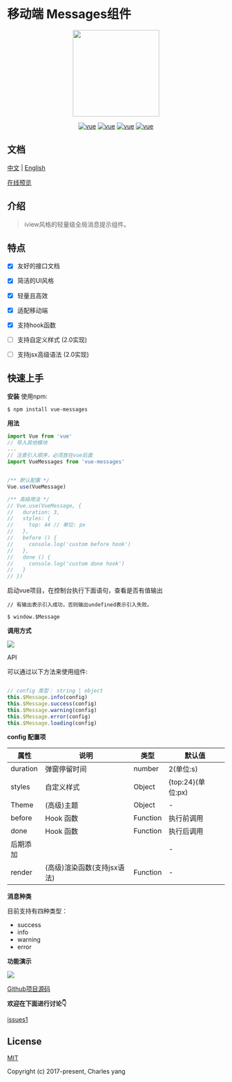 # 移动端 Messages组件
<p align="center">
    <a href="http://www.yangoogle.com/#/work">
        <img width="200" src="https://file.iviewui.com/logo-new.svg"/>
    </a>
</p>


<p align="center">
  <a href="https://cn.vuejs.org/v2/guide/"><img src="https://makefriends.bs2dl.yy.com/bm1539228392003.svg" alt="vue"></a>
  <a href="https://www.npmjs.com/package/vue-messages"><img src="https://makefriends.bs2dl.yy.com/bm1539246165014.svg" alt="vue"></a>
  <a href="https://opensource.org/licenses/MIT"><img src="https://makefriends.bs2dl.yy.com/bm1539228515177.svg" alt="vue"></a>
  <a href="https://github.com/yang657850144/vue-message"><img src="https://makefriends.bs2dl.yy.com/bm1539228726851.svg" alt="vue"></a>
</p>

## 文档
[中文](https://github.com/yang657850144/vue-message/blob/master/README-ZH.md) | [English](https://github.com/yang657850144/vue-message/blob/master/README.md)

[在线预览](http://www.yangoogle.com/#/work)

## 介绍

> iview风格的轻量级全局消息提示组件。

## 特点

* [x]  友好的接口文档
* [x] 简洁的UI风格
* [x] 轻量且高效
* [x] 适配移动端
* [x] 支持hook函数
* [ ] 支持自定义样式 (2.0实现)
* [ ] 支持jsx高级语法 (2.0实现)


## 快速上手

**安装**
使用npm:

```
$ npm install vue-messages
```

**用法**

```javascript
import Vue from 'vue'
// 导入其他模块
...
// 注意引入顺序，必须放在vue后面
import VueMessages from 'vue-messages'


/** 默认配置 */
Vue.use(VueMessage)

/** 高级用法 */
// Vue.use(VueMessage, {
//   duration: 3,
//   styles: {
//     top: 44 // 单位: px
//   },
//   before () {
//     console.log('custom before hook')
//   },
//   done () {
//     console.log('custom done hook')
//   }
// })
```


启动vue项目，在控制台执行下面语句，查看是否有值输出

```
// 有输出表示引入成功，否则输出undefined表示引入失败。

$ window.$Message
```


**调用方式**


![](https://makefriends.bs2dl.yy.com/bm1536156703536.jpg)




API

可以通过以下方法来使用组件:

```javascript

// config 类型： string | object
this.$Message.info(config)
this.$Message.success(config)
this.$Message.warning(config)
this.$Message.error(config)
this.$Message.loading(config)

```


**config 配置项**


| 属性 | 说明 | 类型 | 默认值 |
| --- | --- | --- | --- |
| duration | 弹窗停留时间 | number | 2(单位:s) |
| styles | 自定义样式 | Object | {top:24}(单位:px) |
| Theme | (高级)主题 | Object | - |
| before | Hook 函数 | Function | 执行前调用 |
| done | Hook 函数 | Function | 执行后调用 |
| 后期添加 |  |  | - |
| render | (高级)渲染函数(支持jsx语法) | Function | - |


**消息种类**


目前支持有四种类型：

- success
- info
- warning
- error

**功能演示** 

![](https://makefriends.bs2dl.yy.com/bm1536222032449.gif)



[Github项目源码](https://github.com/yang657850144/vue-message)


**欢迎在下面进行讨论👇**

[issues1](https://github.com/yang657850144/vue-message/issues/1)

## License
[MIT](http://opensource.org/licenses/MIT)

Copyright (c) 2017-present, Charles yang

